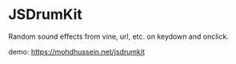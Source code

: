 # JSDrumKit

Random sound effects from vine, url, etc. on keydown and onclick.

demo: https://mohdhussein.net/jsdrumkit
